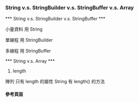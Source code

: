 ### String v.s. StringBuilder v.s. StringBuffer v.s. Array ###

*** String v.s. StringBuilder v.s. StringBuffer ***

小量資料 用 String

單線程   用 StringBuilder

多線程   用 StringBuffer

*** String v.s. Array ***

1. length

陣列 只有 length 的屬性
String 有 length() 的方法

#### 參考頁面 ####